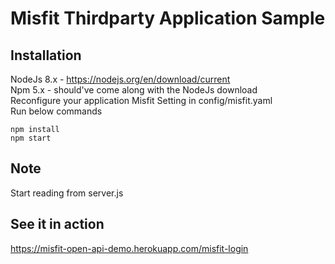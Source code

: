 # Misfit Thirdparty Application Sample
## Installation
NodeJs 8.x - https://nodejs.org/en/download/current  
Npm 5.x - should've come along with the NodeJs download  
Reconfigure your application Misfit Setting in config/misfit.yaml  
Run below commands  
```
npm install
npm start
```  

## Note
Start reading from server.js

## See it in action
<https://misfit-open-api-demo.herokuapp.com/misfit-login>  
